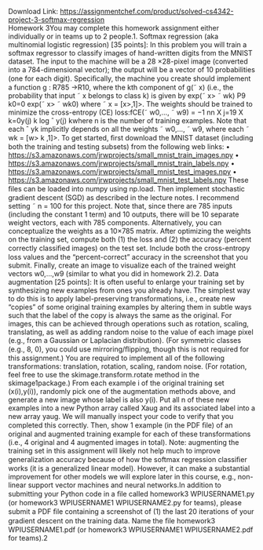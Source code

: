 Download Link: https://assignmentchef.com/product/solved-cs4342-project-3-softmax-regression
<br>
Homework 3You may complete this homework assignment either individually or in teams up to 2 people.1. Softmax regression (aka multinomial logistic regression) [35 points]: In this problem you will train a softmax regressor to classify images of hand-written digits from the MNIST dataset. The input to the machine will be a 28 ×28-pixel image (converted into a 784-dimensional vector); the output will be a vector of 10 probabilities (one for each digit). Speciﬁcally, the machine you create should implement a function g : R785 →R10, where the kth component of g(˜ x) (i.e., the probability that input ˜ x belongs to class k) is given by exp(˜ x&gt; ˜ wk) P9 k0=0 exp(˜ x&gt; ˜ wk0) where ˜ x = [x&gt;,1]&gt;. The weights should be trained to minimize the cross-entropy (CE) loss:fCE(˜ w0,…, ˜ w9) = −1 nn X j=19 X k=0y(j) k log ˆ y(j) kwhere n is the number of training examples. Note that each ˆ yk implicitly depends on all the weights ˜ w0,…, ˜ w9, where each ˜ wk = [w&gt; k ,1]&gt;. To get started, ﬁrst download the MNIST dataset (including both the training and testing subsets) from the following web links: • https://s3.amazonaws.com/jrwprojects/small_mnist_train_images.npy • https://s3.amazonaws.com/jrwprojects/small_mnist_train_labels.npy • https://s3.amazonaws.com/jrwprojects/small_mnist_test_images.npy • https://s3.amazonaws.com/jrwprojects/small_mnist_test_labels.npy These ﬁles can be loaded into numpy using np.load. Then implement stochastic gradient descent (SGD) as described in the lecture notes. I recommend setting ˜ n = 100 for this project. Note that, since there are 785 inputs (including the constant 1 term) and 10 outputs, there will be 10 separate weight vectors, each with 785 components. Alternatively, you can conceptualize the weights as a 10×785 matrix. After optimizing the weights on the training set, compute both (1) the loss and (2) the accuracy (percent correctly classiﬁed images) on the test set. Include both the cross-entropy loss values and the “percent-correct” accuracy in the screenshot that you submit. Finally, create an image to visualize each of the trained weight vectors w0,…,w9 (similar to what you did in homework 2).2. Data augmentation [25 points]: It is often useful to enlarge your training set by synthesizing new examples from ones you already have. The simplest way to do this is to apply label-preserving transformations, i.e., create new “copies” of some original training examples by altering them in subtle ways such that the label of the copy is always the same as the original. For images, this can be achieved through operations such as rotation, scaling, translating, as well as adding random noise to the value of each image pixel (e.g., from a Gaussian or Laplacian distribution). (For symmetric classes (e.g., 8, 0), you could use mirroring/ﬂipping, though this is not required for this assignment.) You are required to implement all of the following transformations: translation, rotation, scaling, random noise. (For rotation, feel free to use the skimage.transform.rotate method in the skimage1package.) From each example i of the original training set (x(i),y(i)), randomly pick one of the augmentation methods above, and generate a new image whose label is also y(i). Put all n of these new examples into a new Python array called Xaug and its associated label into a new array yaug. We will manually inspect your code to verify that you completed this correctly. Then, show 1 example (in the PDF ﬁle) of an original and augmented training example for each of these transformations (i.e., 4 original and 4 augmented images in total). Note: augmenting the training set in this assignment will likely not help much to improve generalization accuracy because of how the softmax regression classiﬁer works (it is a generalized linear model). However, it can make a substantial improvement for other models we will explore later in this course, e.g., non-linear support vector machines and neural networks.In addition to submitting your Python code in a ﬁle called homework3 WPIUSERNAME1.py (or homework3 WPIUSERNAME1 WPIUSERNAME2.py for teams), please submit a PDF ﬁle containing a screenshot of (1) the last 20 iterations of your gradient descent on the training data. Name the ﬁle homework3 WPIUSERNAME1.pdf (or homework3 WPIUSERNAME1 WPIUSERNAME2.pdf for teams).2